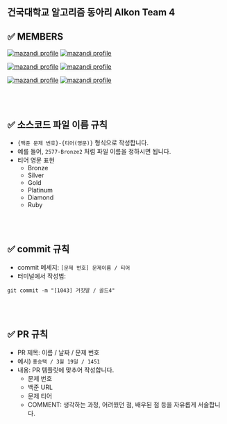 ## 건국대학교 알고리즘 동아리 Alkon Team 4



## ✅ MEMBERS

[![mazandi profile](http://mazandi.herokuapp.com/api?handle=gmtmoney2357&theme=cold)](https://solved.ac/gmtmoney2357)
[![mazandi profile](http://mazandi.herokuapp.com/api?handle=cha3088&theme=cold)](https://solved.ac/cha3088)

[![mazandi profile](http://mazandi.herokuapp.com/api?handle=arrrr180&theme=cold)](https://solved.ac/arrrr180)
[![mazandi profile](http://mazandi.herokuapp.com/api?handle=nyj500&theme=cold)](https://solved.ac/nyj500)

[![mazandi profile](http://mazandi.herokuapp.com/api?handle=hda0104&theme=cold)](https://solved.ac/hda0104)
[![mazandi profile](http://mazandi.herokuapp.com/api?handle=zozo501884&theme=cold)](https://solved.ac/zozo501884)


<br />
<br />




## ✅ 소스코드 파일 이름 규칙
- `{백준 문제 번호}-{티어(영문)}` 형식으로 작성합니다.
- 예를 들어, `2577-Bronze2` 처럼 파일 이름을 정하시면 됩니다.
- 티어 영문 표현
  - Bronze
  - Silver
  - Gold
  - Platinum
  - Diamond
  - Ruby

<br />
<br />

## ✅ commit 규칙
- commit 메세지: `[문제 번호] 문제이름 / 티어`
- 터미널에서 작성법: 
```
git commit -m "[1043] 거짓말 / 골드4"
```


<br />
<br />

## ✅ PR 규칙
- PR 제목: 이름 / 날짜 / 문제 번호
-  예시) `홍승택 / 3월 19일 / 1451 `
-  내용: PR 템플릿에 맞추어 작성합니다.
    - 문제 번호
    - 백준 URL
    - 문제 티어 
    - COMMENT: 생각하는 과정, 어려웠던 점, 배우된 점 등을 자유롭게 서술합니다.


<br />
<br />
